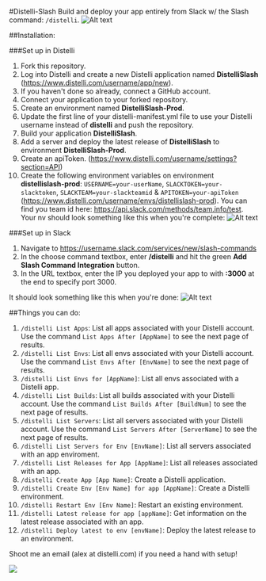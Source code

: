 #Distelli-Slash
Build and deploy your app entirely from Slack w/ the Slash command: `/distelli`.
![Alt text](http://try.distelli.com/hubfs/slack.gif)

##Installation:

###Set up in Distelli
1. Fork this repository.
2. Log into Distelli and create a new Distelli application named **DistelliSlash** (https://www.distelli.com/username/app/new).
3. If you haven't done so already, connect a GitHub account.
4. Connect your application to your forked repository.
5. Create an environment named **DistelliSlash-Prod**.
6. Update the first line of your distelli-manifest.yml file to use your Distelli username instead of **distelli** and push the repository.
7. Build your application **DistelliSlash**.
8. Add a server and deploy the latest release of **DistelliSlash** to environment **DistelliSlash-Prod**.
9. Create an apiToken. (https://www.distelli.com/username/settings?section=API)
10. Create the following environment variables on environment **distellislash-prod**: `USERNAME=your-userName`, `SLACKTOKEN=your-slacktoken`, `SLACKTEAM=your-slackteamid` & `APITOKEN=your-apiToken` (https://www.distelli.com/username/envs/distellislash-prod). You can find you team id here: https://api.slack.com/methods/team.info/test. Your nv should look something like this when you're complete:
![Alt text](https://monosnap.com/file/Sn0oGrvrIm94BG7Zk53lGoWt4fxcBB.png)

###Set up in Slack
1. Navigate to https://username.slack.com/services/new/slash-commands
2. In the choose command textbox, enter **/distelli** and hit the green **Add Slash Command Integration** button.
3. In the URL textbox, enter the IP you deployed your app to with **:3000** at the end to specify port 3000.

It should look something like this when you're done:
![Alt text](https://monosnap.com/file/IEcnSl09wWXPaHDTEAMpPpXxBXqayz.png)

##Things you can do:
1. `/distelli List Apps`: List all apps associated with your Distelli account. Use the command `List Apps After [AppName]` to see the next page of results.
2. `/distelli List Envs`: List all envs associated with your Distelli account. Use the command `List Envs After [EnvName]` to see the next page of results.
3. `/distelli List Envs for [AppName]`: List all envs associated with a Distelli app.
4. `/distelli List Builds`: List all builds associated with your Distelli account. Use the command `List Builds After [BuildNum]` to see the next page of results.
5. `/distelli List Servers`: List all servers associated with your Distelli account. Use the command `List Servers After [ServerName]` to see the next page of results.
6. `/distelli List Servers for Env [EnvName]`: List all servers associated with an app enviroment.
7. `/distelli List Releases for App [AppName]`: List all releases associated with an app.
8. `/distelli Create App [App Name]`: Create a Distelli application.
9. `/distelli Create Env [Env Name] for app [AppName]`: Create a Distelli environment.
10. `/distelli Restart Env [Env Name]`: Restart an existing environment.
11. `/distelli Latest release for app [appName]`: Get information on the latest release associated with an app.
12. `/distelli Deploy latest to env [envName]`: Deploy the latest release to an environment.

Shoot me an email (alex at distelli.com) if you need a hand with setup!

<img src="https://api.segment.io/v1/pixel/track?data=ew0KICAid3JpdGVLZXkiOiAiU0YzOUdwZ3hXeEF5bktacmtRa3NEa1UxZ2l1SXdDaWMiLA0KICAidXNlcklkIjogImdpdGh1YiIsDQogICJldmVudCI6ICJWaWV3ZWQgR2l0SHViIiwNCiAgInByb3BlcnRpZXMiOiB7DQogICAgInJlcG8iOiAiRGlzdGVsbGktU2xhc2giDQogIH0NCn0=">
